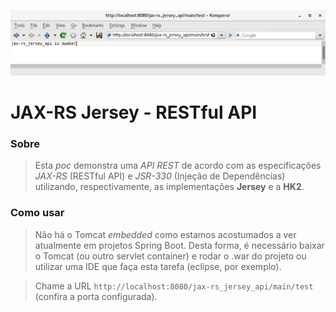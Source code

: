 ![Alt text](git-imgs/test_request.png)

# JAX-RS Jersey - RESTful API

### Sobre
> Esta *poc* demonstra uma *API REST* de acordo com as especificações *JAX-RS* (RESTful API) e *JSR-330* (Injeção de Dependências) utilizando, respectivamente, as implementações **Jersey** e a **HK2**.

### Como usar
> Não há o Tomcat *embedded* como estamos acostumados a ver atualmente em projetos Spring Boot. Desta forma, é necessário baixar o Tomcat (ou outro servlet container) e rodar o .war do projeto ou utilizar uma IDE que faça esta tarefa (eclipse, por exemplo).

> Chame a URL `http://localhost:8080/jax-rs_jersey_api/main/test` (confira a porta configurada).